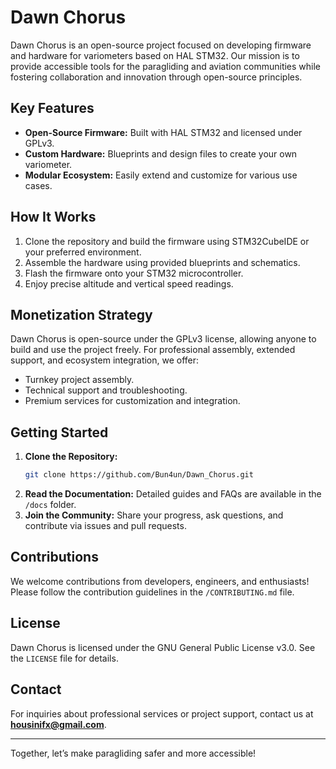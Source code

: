 # Dawn Chorus

Dawn Chorus is an open-source project focused on developing firmware and hardware for variometers based on HAL STM32. Our mission is to provide accessible tools for the paragliding and aviation communities while fostering collaboration and innovation through open-source principles.

## Key Features
- **Open-Source Firmware:** Built with HAL STM32 and licensed under GPLv3.
- **Custom Hardware:** Blueprints and design files to create your own variometer.
- **Modular Ecosystem:** Easily extend and customize for various use cases.

## How It Works
1. Clone the repository and build the firmware using STM32CubeIDE or your preferred environment.
2. Assemble the hardware using provided blueprints and schematics.
3. Flash the firmware onto your STM32 microcontroller.
4. Enjoy precise altitude and vertical speed readings.

## Monetization Strategy
Dawn Chorus is open-source under the GPLv3 license, allowing anyone to build and use the project freely. For professional assembly, extended support, and ecosystem integration, we offer:
- Turnkey project assembly.
- Technical support and troubleshooting.
- Premium services for customization and integration.

## Getting Started
1. **Clone the Repository:**
   ```bash
   git clone https://github.com/Bun4un/Dawn_Chorus.git
   ```
2. **Read the Documentation:** Detailed guides and FAQs are available in the `/docs` folder.
3. **Join the Community:** Share your progress, ask questions, and contribute via issues and pull requests.

## Contributions
We welcome contributions from developers, engineers, and enthusiasts! Please follow the contribution guidelines in the `/CONTRIBUTING.md` file.

## License
Dawn Chorus is licensed under the GNU General Public License v3.0. See the `LICENSE` file for details.

## Contact
For inquiries about professional services or project support, contact us at **housinifx@gmail.com**.

---

Together, let’s make paragliding safer and more accessible!

